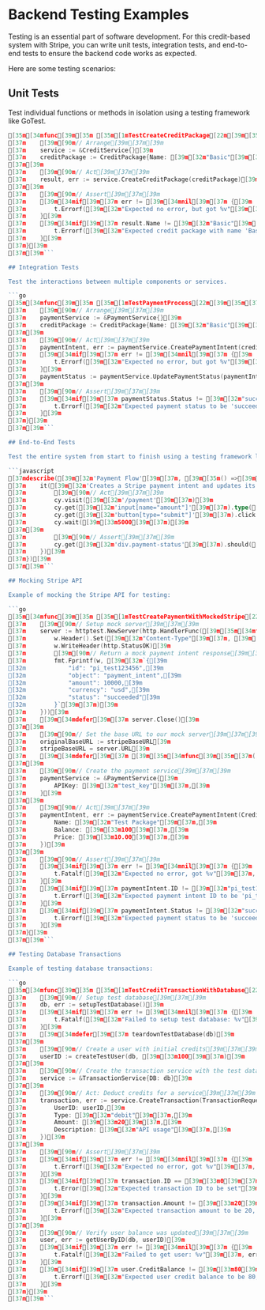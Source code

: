 # Backend Testing Examples

Testing is an essential part of software development. For this credit-based system with Stripe, you can write unit tests, integration tests, and end-to-end tests to ensure the backend code works as expected.

Here are some testing scenarios:

## Unit Tests

Test individual functions or methods in isolation using a testing framework like GoTest.

```go
[35m[34mfunc[39m[35m [35m[1mTestCreateCreditPackage[22m[39m[35m[37m(t *testing.T)[39m[35m[39m[37m {[39m
[37m    [39m[90m// Arrange[39m[37m[39m
[37m    service := &CreditService{}[39m
[37m    creditPackage := CreditPackage{Name: [39m[32m"Basic"[39m[37m, Balance: [39m[33m100[39m[37m}[39m
[37m[39m
[37m    [39m[90m// Act[39m[37m[39m
[37m    result, err := service.CreateCreditPackage(creditPackage)[39m
[37m[39m
[37m    [39m[90m// Assert[39m[37m[39m
[37m    [39m[34mif[39m[37m err != [39m[34mnil[39m[37m {[39m
[37m        t.Errorf([39m[32m"Expected no error, but got %v"[39m[37m, err)[39m
[37m    }[39m
[37m    [39m[34mif[39m[37m result.Name != [39m[32m"Basic"[39m[37m || result.Balance != [39m[33m100[39m[37m {[39m
[37m        t.Errorf([39m[32m"Expected credit package with name 'Basic' and balance 100, but got %v/%d"[39m[37m, result.Name, result.Balance)[39m
[37m    }[39m
[37m}[39m
[37m[39m```

## Integration Tests

Test the interactions between multiple components or services.

```go
[35m[34mfunc[39m[35m [35m[1mTestPaymentProcess[22m[39m[35m[37m(t *testing.T)[39m[35m[39m[37m {[39m
[37m    [39m[90m// Arrange[39m[37m[39m
[37m    paymentService := &PaymentService{}[39m
[37m    creditPackage := CreditPackage{Name: [39m[32m"Basic"[39m[37m, Balance: [39m[33m100[39m[37m}[39m
[37m[39m
[37m    [39m[90m// Act[39m[37m[39m
[37m    paymentIntent, err := paymentService.CreatePaymentIntent(creditPackage)[39m
[37m    [39m[34mif[39m[37m err != [39m[34mnil[39m[37m {[39m
[37m        t.Errorf([39m[32m"Expected no error, but got %v"[39m[37m, err)[39m
[37m    }[39m
[37m    paymentStatus := paymentService.UpdatePaymentStatus(paymentIntent.ID)[39m
[37m[39m
[37m    [39m[90m// Assert[39m[37m[39m
[37m    [39m[34mif[39m[37m paymentStatus.Status != [39m[32m"succeeded"[39m[37m {[39m
[37m        t.Errorf([39m[32m"Expected payment status to be 'succeeded', but got %v"[39m[37m, paymentStatus.Status)[39m
[37m    }[39m
[37m}[39m
[37m[39m```

## End-to-End Tests

Test the entire system from start to finish using a testing framework like Cypress or Playwright.

```javascript
[37mdescribe([39m[32m'Payment Flow'[39m[37m, [39m[35m() =>[39m[37m {[39m
[37m    it([39m[32m'Creates a Stripe payment intent and updates its status'[39m[37m, [39m[35m() =>[39m[37m {[39m
[37m        [39m[90m// Act[39m[37m[39m
[37m        cy.visit([39m[32m'/payment'[39m[37m)[39m
[37m        cy.get([39m[32m'input[name="amount"]'[39m[37m).type([39m[32m'100'[39m[37m)[39m
[37m        cy.get([39m[32m'button[type="submit"]'[39m[37m).click()[39m
[37m        cy.wait([39m[33m5000[39m[37m)[39m
[37m[39m
[37m        [39m[90m// Assert[39m[37m[39m
[37m        cy.get([39m[32m'div.payment-status'[39m[37m).should([39m[32m'contain'[39m[37m, [39m[32m'Payment succeeded'[39m[37m)[39m
[37m    })[39m
[37m})[39m
[37m[39m```

## Mocking Stripe API

Example of mocking the Stripe API for testing:

```go
[35m[34mfunc[39m[35m [35m[1mTestCreatePaymentWithMockedStripe[22m[39m[35m[37m(t *testing.T)[39m[35m[39m[37m {[39m
[37m    [39m[90m// Setup mock server[39m[37m[39m
[37m    server := httptest.NewServer(http.HandlerFunc([39m[35m[34mfunc[39m[35m[37m(w http.ResponseWriter, r *http.Request)[39m[35m[39m[37m {[39m
[37m        w.Header().Set([39m[32m"Content-Type"[39m[37m, [39m[32m"application/json"[39m[37m)[39m
[37m        w.WriteHeader(http.StatusOK)[39m
[37m        [39m[90m// Return a mock payment intent response[39m[37m[39m
[37m        fmt.Fprintf(w, [39m[32m`{[39m
[32m            "id": "pi_test123456",[39m
[32m            "object": "payment_intent",[39m
[32m            "amount": 10000,[39m
[32m            "currency": "usd",[39m
[32m            "status": "succeeded"[39m
[32m        }`[39m[37m)[39m
[37m    }))[39m
[37m    [39m[34mdefer[39m[37m server.Close()[39m
[37m[39m
[37m    [39m[90m// Set the base URL to our mock server[39m[37m[39m
[37m    originalBaseURL := stripeBaseURL[39m
[37m    stripeBaseURL = server.URL[39m
[37m    [39m[34mdefer[39m[37m [39m[35m[34mfunc[39m[35m[37m()[39m[35m[39m[37m { stripeBaseURL = originalBaseURL }()[39m
[37m[39m
[37m    [39m[90m// Create the payment service[39m[37m[39m
[37m    paymentService := &PaymentService{[39m
[37m        APIKey: [39m[32m"test_key"[39m[37m,[39m
[37m    }[39m
[37m[39m
[37m    [39m[90m// Act[39m[37m[39m
[37m    paymentIntent, err := paymentService.CreatePaymentIntent(CreditPackage{[39m
[37m        Name: [39m[32m"Test Package"[39m[37m,[39m
[37m        Balance: [39m[33m100[39m[37m,[39m
[37m        Price: [39m[33m10.00[39m[37m,[39m
[37m    })[39m
[37m[39m
[37m    [39m[90m// Assert[39m[37m[39m
[37m    [39m[34mif[39m[37m err != [39m[34mnil[39m[37m {[39m
[37m        t.Fatalf([39m[32m"Expected no error, got %v"[39m[37m, err)[39m
[37m    }[39m
[37m    [39m[34mif[39m[37m paymentIntent.ID != [39m[32m"pi_test123456"[39m[37m {[39m
[37m        t.Errorf([39m[32m"Expected payment intent ID to be 'pi_test123456', got %s"[39m[37m, paymentIntent.ID)[39m
[37m    }[39m
[37m    [39m[34mif[39m[37m paymentIntent.Status != [39m[32m"succeeded"[39m[37m {[39m
[37m        t.Errorf([39m[32m"Expected payment status to be 'succeeded', got %s"[39m[37m, paymentIntent.Status)[39m
[37m    }[39m
[37m}[39m
[37m[39m```

## Testing Database Transactions

Example of testing database transactions:

```go
[35m[34mfunc[39m[35m [35m[1mTestCreditTransactionWithDatabase[22m[39m[35m[37m(t *testing.T)[39m[35m[39m[37m {[39m
[37m    [39m[90m// Setup test database[39m[37m[39m
[37m    db, err := setupTestDatabase()[39m
[37m    [39m[34mif[39m[37m err != [39m[34mnil[39m[37m {[39m
[37m        t.Fatalf([39m[32m"Failed to setup test database: %v"[39m[37m, err)[39m
[37m    }[39m
[37m    [39m[34mdefer[39m[37m teardownTestDatabase(db)[39m
[37m[39m
[37m    [39m[90m// Create a user with initial credits[39m[37m[39m
[37m    userID := createTestUser(db, [39m[33m100[39m[37m)[39m
[37m[39m
[37m    [39m[90m// Create the transaction service with the test database[39m[37m[39m
[37m    service := &TransactionService{DB: db}[39m
[37m[39m
[37m    [39m[90m// Act: Deduct credits for a service[39m[37m[39m
[37m    transaction, err := service.CreateTransaction(TransactionRequest{[39m
[37m        UserID: userID,[39m
[37m        Type: [39m[32m"debit"[39m[37m,[39m
[37m        Amount: [39m[33m20[39m[37m,[39m
[37m        Description: [39m[32m"API usage"[39m[37m,[39m
[37m    })[39m
[37m[39m
[37m    [39m[90m// Assert[39m[37m[39m
[37m    [39m[34mif[39m[37m err != [39m[34mnil[39m[37m {[39m
[37m        t.Errorf([39m[32m"Expected no error, got %v"[39m[37m, err)[39m
[37m    }[39m
[37m    [39m[34mif[39m[37m transaction.ID == [39m[33m0[39m[37m {[39m
[37m        t.Error([39m[32m"Expected transaction ID to be set"[39m[37m)[39m
[37m    }[39m
[37m    [39m[34mif[39m[37m transaction.Amount != [39m[33m20[39m[37m {[39m
[37m        t.Errorf([39m[32m"Expected transaction amount to be 20, got %d"[39m[37m, transaction.Amount)[39m
[37m    }[39m
[37m[39m
[37m    [39m[90m// Verify user balance was updated[39m[37m[39m
[37m    user, err := getUserByID(db, userID)[39m
[37m    [39m[34mif[39m[37m err != [39m[34mnil[39m[37m {[39m
[37m        t.Fatalf([39m[32m"Failed to get user: %v"[39m[37m, err)[39m
[37m    }[39m
[37m    [39m[34mif[39m[37m user.CreditBalance != [39m[33m80[39m[37m {[39m
[37m        t.Errorf([39m[32m"Expected user credit balance to be 80, got %d"[39m[37m, user.CreditBalance)[39m
[37m    }[39m
[37m}[39m
[37m[39m``` 